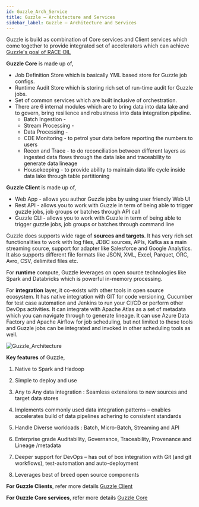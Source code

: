 ```yaml
---
id: Guzzle_Arch_Service
title: Guzzle – Architecture and Services
sidebar_label: Guzzle – Architecture and Services
---
```


Guzzle is build as combination of Core services and Client services which come together to provide integrated set of accelerators which can achieve [ Guzzle's goal of RACE OIL ](goal_race_oil.md)

**Guzzle Core** is made up of,
* Job Definition Store which is basically YML based store for Guzzle job configs.
* Runtime Audit Store which is storing rich set of run-time audit for Guzzle jobs. 
* Set of common services which are built inclusive of orchestration.
* There are 6 internal modules which are to bring data into data lake and to govern, bring resilience and robustness into data integration pipeline. 
   * Batch Ingestion - 
   * Stream Processing - 
   * Data Processing - 
   * CDE Monitoring - to petrol your data before reporting the numbers to users
   * Recon and Trace - to do reconciliation between different layers as ingested data flows through the data lake and traceability to generate data lineage
   * Housekeeping - to provide ability to maintain data life cycle inside data lake through table partitioning

**Guzzle Client** is made up of,
* Web App - allows you author Guzzle jobs by using user friendly Web UI
* Rest API - allows you to work with Guzzle in term of being able to trigger guzzle jobs, job groups or batches through API call
* Guzzle CLI - allows you to work with Guzzle in term of being able to trigger guzzle jobs, job groups or batches through command line

Guzzle does supports wide rage of **sources and targets**. It has very rich set functionalities to work with log files, JDBC sources, APIs, Kafka as a main streaming source, support for adapter like Salesforce and Google Analytics. It also supports different file formats like JSON, XML, Excel, Parquet, ORC, Avro, CSV, delimited files etc.

For **runtime** compute, Guzzle leverages on open source technologies like Spark and Databricks which is powerful in-memory processing.

For **integration** layer, it co-exists with other tools in open source ecosystem. It has native integration with GIT for code versioning, Cucumber for test case automation and Jenkins to run your CI/CD or perform other DevOps activities. It can integrate with Apache Atlas as a set of metadata which you can navigate through to generate lineage. It can use Azure Data Factory and Apache Airflow for job scheduling, but not limited to these tools and Guzzle jobs can be integrated and invoked in other scheduling tools as well.

![Guzzle_Architecture](/guzzle-docs/img/docs/Guzzle_Architecture.png)

**Key features** of Guzzle,
1. Native to Spark and Hadoop​

1. Simple to deploy and use​

1. Any to Any data integration : Seamless extensions to new sources and target data stores​

1. Implements commonly used data integration  patterns – enables accelerates build of data pipelines adhering to consistent standards​

1. Handle Diverse workloads : Batch, Micro-Batch, Streaming and API​

1. Enterprise grade Auditability, Governance, Traceability, Provenance and Lineage /metadata​

1. Deeper support for DevOps – has out of box integration with Git (and git workflows), test-automation and auto-deployment​

1. Leverages best of breed open source components​


**For Guzzle Clients**, refer more details [ Guzzle Client ](Arch_Guzzle_Client.md)

**For Guzzle Core services**, refer more details [ Guzzle Core ](Arch_Guzzle_Core.md)